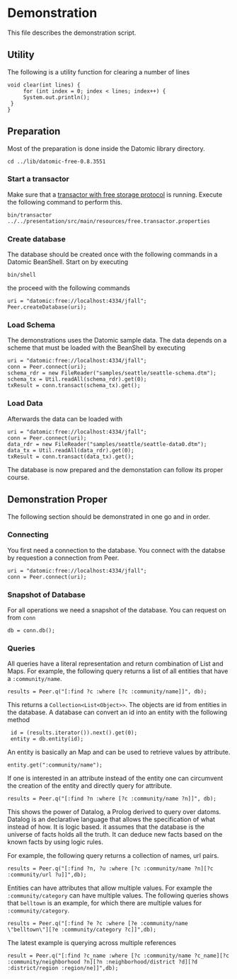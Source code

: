 Demonstration
=============

This file describes the demonstration script.

Utility
-------

The following is a utility function for clearing a number of lines

    void clear(int lines) {
    	 for (int index = 0; index < lines; index++) {
	     System.out.println();
	 }
    }

Preparation
-----------

Most of the preparation is done inside the Datomic library directory.

    cd ../lib/datomic-free-0.8.3551

### Start a transactor

Make sure that a [transactor with free storage protocol][1] is
running. Execute the following command to perform this.

    bin/transactor ../../presentation/src/main/resources/free.transactor.properties

### Create database

The database should be created once with the following commands in a
Datomic BeanShell. Start on by executing

    bin/shell

the proceed with the following commands

    uri = "datomic:free://localhost:4334/jfall";
    Peer.createDatabase(uri);

### Load Schema

The demonstrations uses the Datomic sample data. The data depends on a
scheme that must be loaded with the BeanShell by executing

    uri = "datomic:free://localhost:4334/jfall";
    conn = Peer.connect(uri);
    schema_rdr = new FileReader("samples/seattle/seattle-schema.dtm");
    schema_tx = Util.readAll(schema_rdr).get(0);
    txResult = conn.transact(schema_tx).get();

### Load Data

Afterwards the data can be loaded with

    uri = "datomic:free://localhost:4334/jfall";
    conn = Peer.connect(uri);
    data_rdr = new FileReader("samples/seattle/seattle-data0.dtm");
    data_tx = Util.readAll(data_rdr).get(0);
    txResult = conn.transact(data_tx).get();

The database is now prepared and the demonstation can follow its
proper course.

Demonstration Proper
--------------------

The following section should be demonstrated in one go and in order.

### Connecting

You first need a connection to the database. You connect with the
databse by requestion a connection from Peer.

    uri = "datomic:free://localhost:4334/jfall";
    conn = Peer.connect(uri);

### Snapshot of Database

For all operations we need a snapshot of the database. You can request
on from `conn`

    db = conn.db();

### Queries

All queries have a literal representation and return combination of
List and Maps. For example, the following query returns a list of all
entities that have a `:community/name`.

    results = Peer.q("[:find ?c :where [?c :community/name]]", db);

This returns a `Collection<List<Object>>`. The objects are id from
entities in the database. A database can convert an id into an entity
with the following method

     id = (results.iterator()).next().get(0);
     entity = db.entity(id);

An entity is basically an Map and can be used to retrieve values by
attribute.

    entity.get(":community/name");

If one is interested in an attribute instead of the entity one can
circumvent the creation of the entity and directly query for
attribute.

    results = Peer.q("[:find ?n :where [?c :community/name ?n]]", db);

This shows the power of Datalog, a Prolog derived to query over
datoms. Datalog is an declarative language that allows the
specification of what instead of how. It is logic based. it assumes
that the database is the universe of facts holds all the
truth. It can deduce new facts based on the known facts by using logic
rules.

For example, the following query returns a collection of names, url
pairs.

    results = Peer.q("[:find ?n, ?u :where [?c :community/name ?n][?c :community/url ?u]]",db);

Entities can have attributes that allow multiple values. For example
the `:community/category` can have multiple values. The following
queries shows that `belltown` is an example, for which there are
multiple values for `:community/category`.

    results = Peer.q("[:find ?e ?c :where [?e :community/name \"belltown\"][?e :community/category ?c]]",db);

The latest example is querying across multiple references

    result = Peer.q("[:find ?c_name :where [?c :community/name ?c_name][?c :community/neighborhood ?n][?n :neighborhood/district ?d][?d :district/region :region/ne]]",db);

[1]: http://docs.datomic.com/getting-started.html "Instructions for free storage protocol"
